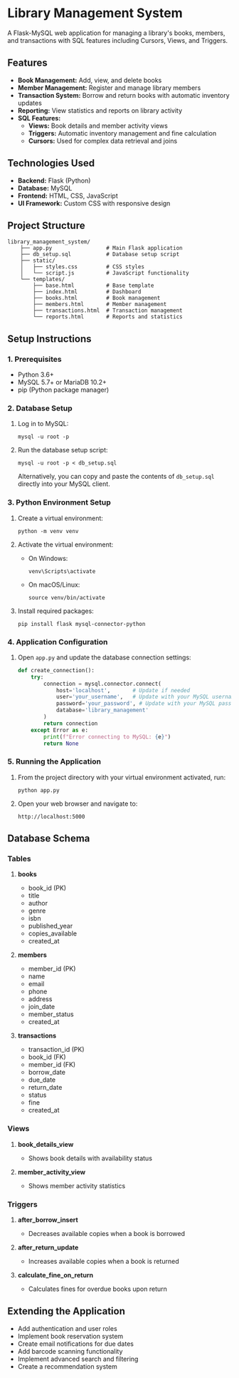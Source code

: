 # Library Management System

A Flask-MySQL web application for managing a library's books, members, and transactions with SQL features including Cursors, Views, and Triggers.

## Features

- **Book Management:** Add, view, and delete books
- **Member Management:** Register and manage library members
- **Transaction System:** Borrow and return books with automatic inventory updates
- **Reporting:** View statistics and reports on library activity
- **SQL Features:**
  - **Views:** Book details and member activity views
  - **Triggers:** Automatic inventory management and fine calculation
  - **Cursors:** Used for complex data retrieval and joins

## Technologies Used

- **Backend:** Flask (Python)
- **Database:** MySQL
- **Frontend:** HTML, CSS, JavaScript
- **UI Framework:** Custom CSS with responsive design

## Project Structure

```
library_management_system/
    ├── app.py                 # Main Flask application
    ├── db_setup.sql           # Database setup script
    ├── static/
    │   ├── styles.css         # CSS styles
    │   └── script.js          # JavaScript functionality
    └── templates/
        ├── base.html          # Base template
        ├── index.html         # Dashboard
        ├── books.html         # Book management
        ├── members.html       # Member management
        ├── transactions.html  # Transaction management
        └── reports.html       # Reports and statistics
```

## Setup Instructions

### 1. Prerequisites

- Python 3.6+
- MySQL 5.7+ or MariaDB 10.2+
- pip (Python package manager)

### 2. Database Setup

1. Log in to MySQL:
   ```
   mysql -u root -p
   ```

2. Run the database setup script:
   ```
   mysql -u root -p < db_setup.sql
   ```
   
   Alternatively, you can copy and paste the contents of `db_setup.sql` directly into your MySQL client.

### 3. Python Environment Setup

1. Create a virtual environment:
   ```
   python -m venv venv
   ```

2. Activate the virtual environment:
   - On Windows:
     ```
     venv\Scripts\activate
     ```
   - On macOS/Linux:
     ```
     source venv/bin/activate
     ```

3. Install required packages:
   ```
   pip install flask mysql-connector-python
   ```

### 4. Application Configuration

1. Open `app.py` and update the database connection settings:
   ```python
   def create_connection():
       try:
           connection = mysql.connector.connect(
               host='localhost',       # Update if needed
               user='your_username',   # Update with your MySQL username
               password='your_password', # Update with your MySQL password
               database='library_management'
           )
           return connection
       except Error as e:
           print(f"Error connecting to MySQL: {e}")
           return None
   ```

### 5. Running the Application

1. From the project directory with your virtual environment activated, run:
   ```
   python app.py
   ```

2. Open your web browser and navigate to:
   ```
   http://localhost:5000
   ```

## Database Schema

### Tables

1. **books**
   - book_id (PK)
   - title
   - author
   - genre
   - isbn
   - published_year
   - copies_available
   - created_at

2. **members**
   - member_id (PK)
   - name
   - email
   - phone
   - address
   - join_date
   - member_status
   - created_at

3. **transactions**
   - transaction_id (PK)
   - book_id (FK)
   - member_id (FK)
   - borrow_date
   - due_date
   - return_date
   - status
   - fine
   - created_at

### Views

1. **book_details_view**
   - Shows book details with availability status

2. **member_activity_view**
   - Shows member activity statistics

### Triggers

1. **after_borrow_insert**
   - Decreases available copies when a book is borrowed

2. **after_return_update**
   - Increases available copies when a book is returned

3. **calculate_fine_on_return**
   - Calculates fines for overdue books upon return

## Extending the Application

- Add authentication and user roles
- Implement book reservation system
- Create email notifications for due dates
- Add barcode scanning functionality
- Implement advanced search and filtering
- Create a recommendation system
